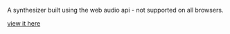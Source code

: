 A synthesizer built using the web audio api - not supported on all browsers.

[view it here](http://rdlucas2.github.io/synth-test/)
